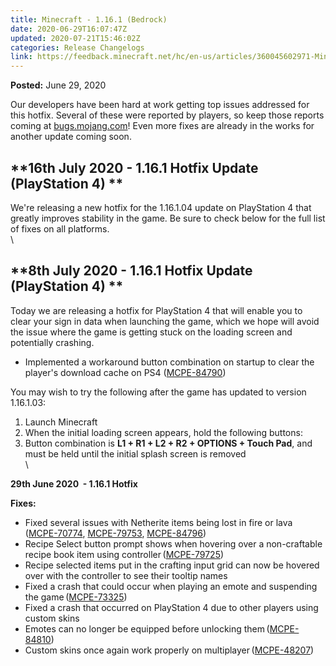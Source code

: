 ```yaml
---
title: Minecraft - 1.16.1 (Bedrock)
date: 2020-06-29T16:07:47Z
updated: 2020-07-21T15:46:02Z
categories: Release Changelogs
link: https://feedback.minecraft.net/hc/en-us/articles/360045602971-Minecraft-1-16-1-Bedrock-
---
```


**Posted:** June 29, 2020

Our developers have been hard at work getting top issues addressed for this hotfix. Several of these were reported by players, so keep those reports coming at [bugs.mojang.com](https://bugs.mojang.com/)! Even more fixes are already in the works for another update coming soon.

## **16th July 2020 - 1.16.1 Hotfix Update (PlayStation 4) **

We\'re releasing a new hotfix for the 1.16.1.04 update on PlayStation 4 that greatly improves stability in the game. Be sure to check below for the full list of fixes on all platforms.\
\

## **8th July 2020 - 1.16.1 Hotfix Update (PlayStation 4) **

Today we are releasing a hotfix for PlayStation 4 that will enable you to clear your sign in data when launching the game, which we hope will avoid the issue where the game is getting stuck on the loading screen and potentially crashing. 

-   Implemented a workaround button combination on startup to clear the player\'s download cache on PS4 ([MCPE-84790](https://bugs.mojang.com/browse/MCPE-84790))

You may wish to try the following after the game has updated to version 1.16.1.03:

1.  Launch Minecraft
2.  When the initial loading screen appears, hold the following buttons:
3.  Button combination is **L1 + R1 + L2 + R2 + OPTIONS + Touch Pad**, and must be held until the initial splash screen is removed\
    \

**29th June 2020  - 1.16.1 Hotfix**

**Fixes:**

-   Fixed several issues with Netherite items being lost in fire or lava ([MCPE-70774](https://bugs.mojang.com/browse/MCPE-70774), [MCPE-79753](https://bugs.mojang.com/browse/MCPE-79753), [MCPE-84796](https://bugs.mojang.com/browse/MCPE-84796))
-    Recipe Select button prompt shows when hovering over a non-craftable recipe book item using controller ([MCPE-79725](https://bugs.mojang.com/browse/MCPE-79725))
-    Recipe selected items put in the crafting input grid can now be hovered over with the controller to see their tooltip names
-    Fixed a crash that could occur when playing an emote and suspending the game ([MCPE-73325](https://bugs.mojang.com/browse/MCPE-73325))
-    Fixed a crash that occurred on PlayStation 4 due to other players using custom skins
-    Emotes can no longer be equipped before unlocking them ([MCPE-84810](https://bugs.mojang.com/browse/MCPE-84810))
-    Custom skins once again work properly on multiplayer ([MCPE-48207](https://bugs.mojang.com/browse/MCPE-48207))
